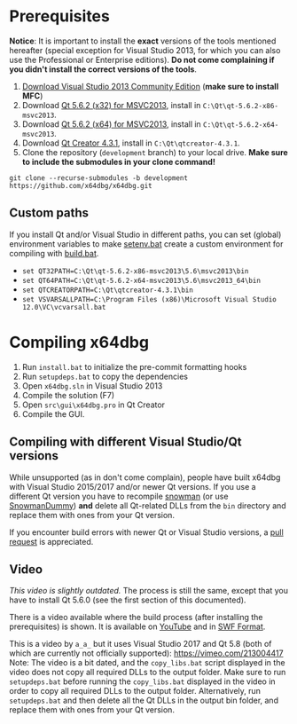 # Prerequisites

**Notice**: It is important to install the **exact** versions of the tools mentioned hereafter (special exception for Visual Studio 2013, for which you can also use the Professional or Enterprise editions). **Do not come complaining if you didn't install the correct versions of the tools**.

1. [Download Visual Studio 2013 Community Edition](https://www.visualstudio.com/vs/older-downloads/#visual-studio-2013) (**make sure to install MFC**)
2. Download [Qt 5.6.2 (x32) for MSVC2013](https://download.qt.io/official_releases/qt/5.6/5.6.2/qt-opensource-windows-x86-msvc2013-5.6.2.exe), install in `C:\Qt\qt-5.6.2-x86-msvc2013`.
3. Download [Qt 5.6.2 (x64) for MSVC2013](https://download.qt.io/official_releases/qt/5.6/5.6.2/qt-opensource-windows-x86-msvc2013_64-5.6.2.exe), install in `C:\Qt\qt-5.6.2-x64-msvc2013`.
4. Download [Qt Creator 4.3.1](https://download.qt.io/official_releases/qtcreator/4.3/4.3.1/qt-creator-opensource-windows-x86-4.3.1.exe), install in `C:\Qt\qtcreator-4.3.1`.
5. Clone the repository (`development` branch) to your local drive. **Make sure to include the submodules in your clone command!**
```
git clone --recurse-submodules -b development https://github.com/x64dbg/x64dbg.git
```

## Custom paths

If you install Qt and/or Visual Studio in different paths, you can set (global) environment variables to make [setenv.bat](https://github.com/x64dbg/x64dbg/blob/development/setenv.bat) create a custom environment for compiling with [build.bat](https://github.com/x64dbg/x64dbg/blob/development/build.bat).

- `set QT32PATH=C:\Qt\qt-5.6.2-x86-msvc2013\5.6\msvc2013\bin`
- `set QT64PATH=C:\Qt\qt-5.6.2-x64-msvc2013\5.6\msvc2013_64\bin`
- `set QTCREATORPATH=C:\Qt\qtcreator-4.3.1\bin`
- `set VSVARSALLPATH=C:\Program Files (x86)\Microsoft Visual Studio 12.0\VC\vcvarsall.bat`

# Compiling x64dbg

1. Run `install.bat` to initialize the pre-commit formatting hooks
2. Run `setupdeps.bat` to copy the dependencies
3. Open `x64dbg.sln` in Visual Studio 2013
4. Compile the solution (F7)
5. Open `src\gui\x64dbg.pro` in Qt Creator
6. Compile the GUI.

## Compiling with different Visual Studio/Qt versions

While unsupported (as in don't come complain), people have built x64dbg with Visual Studio 2015/2017 and/or newer Qt versions. If you use a different Qt version you have to recompile [snowman](https://github.com/x64dbg/snowman) (or use [SnowmanDummy](https://github.com/x64dbg/SnowmanDummy)) **and** delete all Qt-related DLLs from the `bin` directory and replace them with ones from your Qt version.

If you encounter build errors with newer Qt or Visual Studio versions, a [pull request](https://github.com/x64dbg/x64dbg/pull/1687) is appreciated.

## Video

*This video is slightly outdated.* The process is still the same, except that you have to install Qt 5.6.0 (see the first section of this documented).

There is a video available where the build process (after installing the prerequisites) is shown. It is available on [YouTube](https://youtu.be/M3J2wpXpeX0) and in [SWF Format](https://mega.nz/#!D4x1wQZD!LNz_K4GOhNuJlgS1oztlgdRhoZwPODWyQdd6ISUVvF0).

This is a video by `a_a_` but it uses Visual Studio 2017 and Qt 5.8 (both of which are currently not officially supported): https://vimeo.com/213004417  Note: The video is a bit dated, and the `copy_libs.bat` script displayed in the video does not copy all required DLLs to the output folder. Make sure to run `setupdeps.bat` before running the `copy_libs.bat` displayed in the video in order to copy all required DLLs to the output folder. Alternatively, run `setupdeps.bat` and then delete all the Qt DLLs in the output bin folder, and replace them with ones from your Qt version.